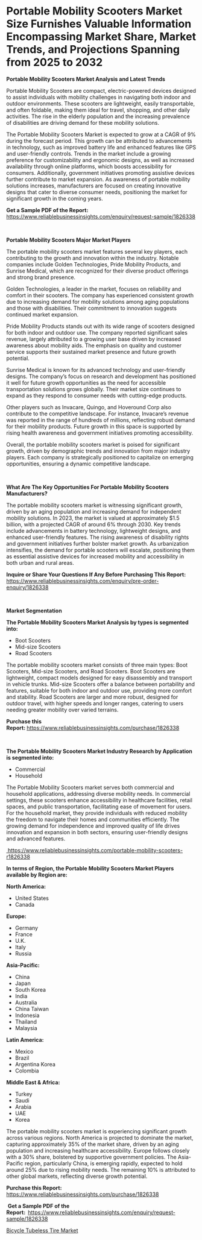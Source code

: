 <p><h1>Portable Mobility Scooters Market Size Furnishes Valuable Information Encompassing Market Share, Market Trends, and Projections Spanning from 2025 to 2032</h1></p><p><strong>Portable Mobility Scooters Market Analysis and Latest Trends</strong></p>
<p><p>Portable Mobility Scooters are compact, electric-powered devices designed to assist individuals with mobility challenges in navigating both indoor and outdoor environments. These scooters are lightweight, easily transportable, and often foldable, making them ideal for travel, shopping, and other daily activities. The rise in the elderly population and the increasing prevalence of disabilities are driving demand for these mobility solutions.</p><p>The Portable Mobility Scooters Market is expected to grow at a CAGR of 9% during the forecast period. This growth can be attributed to advancements in technology, such as improved battery life and enhanced features like GPS and user-friendly controls. Trends in the market include a growing preference for customizability and ergonomic designs, as well as increased availability through online platforms, which boosts accessibility for consumers. Additionally, government initiatives promoting assistive devices further contribute to market expansion. As awareness of portable mobility solutions increases, manufacturers are focused on creating innovative designs that cater to diverse consumer needs, positioning the market for significant growth in the coming years.</p></p>
<p><strong>Get a Sample PDF of the Report:&nbsp;</strong> <a href="https://www.reliablebusinessinsights.com/enquiry/request-sample/1826338?utm_campaign=3051&utm_medium=2&utm_source=Github&utm_content=ia&utm_term=30032025&utm_id=portable-mobility-scooters">https://www.reliablebusinessinsights.com/enquiry/request-sample/1826338</a></p>
<p>&nbsp;</p>
<p><strong>Portable Mobility Scooters Major Market Players</strong></p>
<p><p>The portable mobility scooters market features several key players, each contributing to the growth and innovation within the industry. Notable companies include Golden Technologies, Pride Mobility Products, and Sunrise Medical, which are recognized for their diverse product offerings and strong brand presence. </p><p>Golden Technologies, a leader in the market, focuses on reliability and comfort in their scooters. The company has experienced consistent growth due to increasing demand for mobility solutions among aging populations and those with disabilities. Their commitment to innovation suggests continued market expansion.</p><p>Pride Mobility Products stands out with its wide range of scooters designed for both indoor and outdoor use. The company reported significant sales revenue, largely attributed to a growing user base driven by increased awareness about mobility aids. The emphasis on quality and customer service supports their sustained market presence and future growth potential.</p><p>Sunrise Medical is known for its advanced technology and user-friendly designs. The company’s focus on research and development has positioned it well for future growth opportunities as the need for accessible transportation solutions grows globally. Their market size continues to expand as they respond to consumer needs with cutting-edge products.</p><p>Other players such as Invacare, Quingo, and Hoveround Corp also contribute to the competitive landscape. For instance, Invacare’s revenue was reported in the range of hundreds of millions, reflecting robust demand for their mobility products. Future growth in this space is supported by rising health awareness and government initiatives promoting accessibility.</p><p>Overall, the portable mobility scooters market is poised for significant growth, driven by demographic trends and innovation from major industry players. Each company is strategically positioned to capitalize on emerging opportunities, ensuring a dynamic competitive landscape.</p></p>
<p>&nbsp;</p>
<p><strong>What Are The Key Opportunities For Portable Mobility Scooters Manufacturers?</strong></p>
<p><p>The portable mobility scooters market is witnessing significant growth, driven by an aging population and increasing demand for independent mobility solutions. In 2023, the market is valued at approximately $1.5 billion, with a projected CAGR of around 6% through 2030. Key trends include advancements in battery technology, lightweight designs, and enhanced user-friendly features. The rising awareness of disability rights and government initiatives further bolster market growth. As urbanization intensifies, the demand for portable scooters will escalate, positioning them as essential assistive devices for increased mobility and accessibility in both urban and rural areas.</p></p>
<p><strong>Inquire or Share Your Questions If Any Before Purchasing This Report:</strong> <a href="https://www.reliablebusinessinsights.com/enquiry/pre-order-enquiry/1826338?utm_campaign=3051&utm_medium=2&utm_source=Github&utm_content=ia&utm_term=30032025&utm_id=portable-mobility-scooters">https://www.reliablebusinessinsights.com/enquiry/pre-order-enquiry/1826338</a></p>
<p>&nbsp;</p>
<p><strong>Market Segmentation</strong></p>
<p><strong>The Portable Mobility Scooters Market Analysis by types is segmented into:</strong></p>
<p><ul><li>Boot Scooters</li><li>Mid-size Scooters</li><li>Road Scooters</li></ul></p>
<p><p>The portable mobility scooters market consists of three main types: Boot Scooters, Mid-size Scooters, and Road Scooters. Boot Scooters are lightweight, compact models designed for easy disassembly and transport in vehicle trunks. Mid-size Scooters offer a balance between portability and features, suitable for both indoor and outdoor use, providing more comfort and stability. Road Scooters are larger and more robust, designed for outdoor travel, with higher speeds and longer ranges, catering to users needing greater mobility over varied terrains.</p></p>
<p><strong>Purchase this Report:&nbsp;</strong><a href="https://www.reliablebusinessinsights.com/purchase/1826338?utm_campaign=3051&utm_medium=2&utm_source=Github&utm_content=ia&utm_term=30032025&utm_id=portable-mobility-scooters">https://www.reliablebusinessinsights.com/purchase/1826338</a></p>
<p>&nbsp;</p>
<p><strong>The Portable Mobility Scooters Market Industry Research by Application is segmented into:</strong></p>
<p><ul><li>Commercial</li><li>Household</li></ul></p>
<p><p>The Portable Mobility Scooters market serves both commercial and household applications, addressing diverse mobility needs. In commercial settings, these scooters enhance accessibility in healthcare facilities, retail spaces, and public transportation, facilitating ease of movement for users. For the household market, they provide individuals with reduced mobility the freedom to navigate their homes and communities efficiently. The growing demand for independence and improved quality of life drives innovation and expansion in both sectors, ensuring user-friendly designs and advanced features.</p></p>
<p><a href="https://www.reliablebusinessinsights.com/portable-mobility-scooters-r1826338?utm_campaign=3051&utm_medium=2&utm_source=Github&utm_content=ia&utm_term=30032025&utm_id=portable-mobility-scooters">&nbsp;https://www.reliablebusinessinsights.com/portable-mobility-scooters-r1826338</a></p>
<p><strong>In terms of Region, the Portable Mobility Scooters Market Players available by Region are:</strong></p>
<p>
    <p> <strong> North America: </strong>
        <ul>
            <li>United States</li>
            <li>Canada</li>
        </ul>
        </p> 
    <p> <strong> Europe: </strong>
        <ul>
            <li>Germany</li>
            <li>France</li>
            <li>U.K.</li>
            <li>Italy</li>
            <li>Russia</li>
        </ul>
        </p> 
    <p> <strong> Asia-Pacific: </strong>
        <ul>
            <li>China</li>
            <li>Japan</li>
            <li>South Korea</li>
            <li>India</li>
            <li>Australia</li>
            <li>China Taiwan</li>
            <li>Indonesia</li>
            <li>Thailand</li>
            <li>Malaysia</li>
        </ul>
        </p> 
    <p> <strong> Latin America: </strong>
        <ul>
            <li>Mexico</li>
            <li>Brazil</li>
            <li>Argentina Korea</li>
            <li>Colombia</li>
        </ul>
        </p> 
    <p> <strong> Middle East & Africa: </strong>
        <ul>
            <li>Turkey</li>
            <li>Saudi</li>
            <li>Arabia</li>
            <li>UAE</li>
            <li>Korea</li>
        </ul>
    </p>
    </p>
<p><p>The portable mobility scooters market is experiencing significant growth across various regions. North America is projected to dominate the market, capturing approximately 35% of the market share, driven by an aging population and increasing healthcare accessibility. Europe follows closely with a 30% share, bolstered by supportive government policies. The Asia-Pacific region, particularly China, is emerging rapidly, expected to hold around 25% due to rising mobility needs. The remaining 10% is attributed to other global markets, reflecting diverse growth potential.</p></p>
<p><strong>Purchase this Report: </strong><a href="https://www.reliablebusinessinsights.com/purchase/1826338?utm_campaign=3051&utm_medium=2&utm_source=Github&utm_content=ia&utm_term=30032025&utm_id=portable-mobility-scooters">https://www.reliablebusinessinsights.com/purchase/1826338</a></p>
<p>&nbsp;<strong>Get a Sample PDF of the Report:&nbsp;&nbsp;</strong><a href="https://www.reliablebusinessinsights.com/enquiry/request-sample/1826338?utm_campaign=3051&utm_medium=2&utm_source=Github&utm_content=ia&utm_term=30032025&utm_id=portable-mobility-scooters">https://www.reliablebusinessinsights.com/enquiry/request-sample/1826338</a></p>
<p><strong></strong></p>
<p><p><a href="https://github.com/deyniphytic/Market-Research-Report-List-1/blob/main/bicycle-tubeless-tire-market.md?utm_campaign=3051&utm_medium=2&utm_source=Github&utm_content=ia&utm_term=30032025&utm_id=portable-mobility-scooters">Bicycle Tubeless Tire Market</a></p></p>